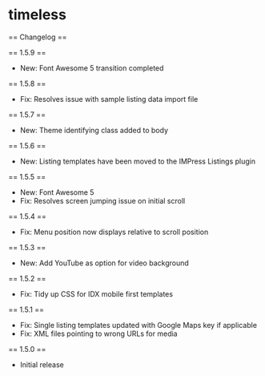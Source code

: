 # timeless

== Changelog ==

== 1.5.9 ==
* New: Font Awesome 5 transition completed

== 1.5.8 ==
* Fix: Resolves issue with sample listing data import file

== 1.5.7 ==
* New: Theme identifying class added to body

== 1.5.6 ==
* New: Listing templates have been moved to the IMPress Listings plugin

== 1.5.5 ==
* New: Font Awesome 5
* Fix: Resolves screen jumping issue on initial scroll

== 1.5.4 ==
* Fix: Menu position now displays relative to scroll position

== 1.5.3 ==
* New: Add YouTube as option for video background

== 1.5.2 ==
* Fix: Tidy up CSS for IDX mobile first templates

== 1.5.1 ==
* Fix: Single listing templates updated with Google Maps key if applicable
* Fix: XML files pointing to wrong URLs for media

== 1.5.0 ==
* Initial release
